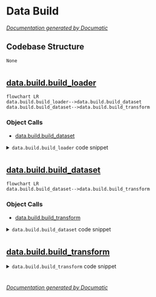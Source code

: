 # Data Build

[_Documentation generated by Documatic_](https://www.documatic.com)

<!---Documatic-section-Codebase Structure-start--->
## Codebase Structure

<!---Documatic-block-system_architecture-start--->
```mermaid
None
```
<!---Documatic-block-system_architecture-end--->

# #
<!---Documatic-section-Codebase Structure-end--->

<!---Documatic-section-data.build.build_loader-start--->
## [data.build.build_loader](3-data_build.md#data.build.build_loader)

<!---Documatic-section-build_loader-start--->
```mermaid
flowchart LR
data.build.build_loader-->data.build.build_dataset
data.build.build_dataset-->data.build.build_transform
```

### Object Calls

* [data.build.build_dataset](3-data_build.md#data.build.build_dataset)

<!---Documatic-block-data.build.build_loader-start--->
<details>
	<summary><code>data.build.build_loader</code> code snippet</summary>

```python
def build_loader(config):
    config.defrost()
    (dataset_train, config.MODEL.NUM_CLASSES) = build_dataset(is_train=True, config=config)
    config.freeze()
    print(f'local rank {config.LOCAL_RANK} / global rank {dist.get_rank()} successfully build train dataset')
    (dataset_val, _) = build_dataset(is_train=False, config=config)
    print(f'local rank {config.LOCAL_RANK} / global rank {dist.get_rank()} successfully build val dataset')
    num_tasks = dist.get_world_size()
    global_rank = dist.get_rank()
    if config.DATA.ZIP_MODE and config.DATA.CACHE_MODE == 'part':
        indices = np.arange(dist.get_rank(), len(dataset_train), dist.get_world_size())
        sampler_train = SubsetRandomSampler(indices)
    else:
        sampler_train = torch.utils.data.DistributedSampler(dataset_train, num_replicas=num_tasks, rank=global_rank, shuffle=True)
    if dataset_val is None:
        sampler_val = None
    else:
        indices = np.arange(dist.get_rank(), len(dataset_val), dist.get_world_size())
        sampler_val = SubsetRandomSampler(indices)
    data_loader_train = torch.utils.data.DataLoader(dataset_train, sampler=sampler_train, batch_size=config.DATA.BATCH_SIZE, num_workers=config.DATA.NUM_WORKERS, pin_memory=config.DATA.PIN_MEMORY, drop_last=True)
    if dataset_val is None:
        data_loader_val = None
    else:
        data_loader_val = torch.utils.data.DataLoader(dataset_val, sampler=sampler_val, batch_size=config.DATA.TEST_BATCH_SIZE, shuffle=False, num_workers=config.DATA.NUM_WORKERS, pin_memory=config.DATA.PIN_MEMORY, drop_last=False)
    mixup_fn = None
    mixup_active = config.AUG.MIXUP > 0 or config.AUG.CUTMIX > 0.0 or config.AUG.CUTMIX_MINMAX is not None
    if mixup_active:
        mixup_fn = Mixup(mixup_alpha=config.AUG.MIXUP, cutmix_alpha=config.AUG.CUTMIX, cutmix_minmax=config.AUG.CUTMIX_MINMAX, prob=config.AUG.MIXUP_PROB, switch_prob=config.AUG.MIXUP_SWITCH_PROB, mode=config.AUG.MIXUP_MODE, label_smoothing=config.MODEL.LABEL_SMOOTHING, num_classes=config.MODEL.NUM_CLASSES)
    return (dataset_train, dataset_val, data_loader_train, data_loader_val, mixup_fn)
```
</details>
<!---Documatic-block-data.build.build_loader-end--->
<!---Documatic-section-build_loader-end--->

# #
<!---Documatic-section-data.build.build_loader-end--->

<!---Documatic-section-data.build.build_dataset-start--->
## [data.build.build_dataset](3-data_build.md#data.build.build_dataset)

<!---Documatic-section-build_dataset-start--->
```mermaid
flowchart LR
data.build.build_dataset-->data.build.build_transform
```

### Object Calls

* [data.build.build_transform](3-data_build.md#data.build.build_transform)

<!---Documatic-block-data.build.build_dataset-start--->
<details>
	<summary><code>data.build.build_dataset</code> code snippet</summary>

```python
def build_dataset(is_train, config):
    if config.DATA.DATASET == 'imagenet':
        transform = build_transform(is_train, config)
        prefix = 'train' if is_train else 'val'
        if config.DATA.ZIP_MODE:
            ann_file = prefix + '_map.txt'
            prefix = prefix + '.zip@/'
            dataset = CachedImageFolder(config.DATA.DATA_PATH, ann_file, prefix, transform, cache_mode=config.DATA.CACHE_MODE if is_train else 'part')
        else:
            nori_root = os.path.join('/home/dingxiaohan/ndp/', 'imagenet.train.nori.list' if is_train else 'imagenet.val.nori.list')
            if os.path.exists(nori_root):
                from nori_dataset import ImageNetNoriDataset
                dataset = ImageNetNoriDataset(nori_root, transform=transform)
            else:
                import torchvision
                print('use raw ImageNet data')
                dataset = torchvision.datasets.ImageNet(root=config.DATA.DATA_PATH, split='train' if is_train else 'val', transform=transform)
        nb_classes = 1000
    elif config.DATA.DATASET == 'cf100':
        mean = [0.5070751592371323, 0.48654887331495095, 0.4409178433670343]
        std = [0.2673342858792401, 0.2564384629170883, 0.27615047132568404]
        if is_train:
            transform = transforms.Compose([transforms.RandomCrop(32, padding=4), transforms.RandomHorizontalFlip(), transforms.ToTensor(), transforms.Normalize(mean, std)])
            dataset = datasets.CIFAR100(root=config.DATA.DATA_PATH, train=True, download=True, transform=transform)
        else:
            transform = transforms.Compose([transforms.ToTensor(), transforms.Normalize(mean, std)])
            dataset = datasets.CIFAR100(root=config.DATA.DATA_PATH, train=False, download=True, transform=transform)
        nb_classes = 100
    else:
        raise NotImplementedError('We only support ImageNet and CIFAR-100 now.')
    return (dataset, nb_classes)
```
</details>
<!---Documatic-block-data.build.build_dataset-end--->
<!---Documatic-section-build_dataset-end--->

# #
<!---Documatic-section-data.build.build_dataset-end--->

<!---Documatic-section-data.build.build_transform-start--->
## [data.build.build_transform](3-data_build.md#data.build.build_transform)

<!---Documatic-section-build_transform-start--->
<!---Documatic-block-data.build.build_transform-start--->
<details>
	<summary><code>data.build.build_transform</code> code snippet</summary>

```python
def build_transform(is_train, config):
    resize_im = config.DATA.IMG_SIZE > 32
    if is_train:
        if config.AUG.PRESET is None:
            transform = create_transform(input_size=config.DATA.IMG_SIZE, is_training=True, color_jitter=config.AUG.COLOR_JITTER if config.AUG.COLOR_JITTER > 0 else None, auto_augment=config.AUG.AUTO_AUGMENT if config.AUG.AUTO_AUGMENT != 'none' else None, re_prob=config.AUG.REPROB, re_mode=config.AUG.REMODE, re_count=config.AUG.RECOUNT, interpolation=config.DATA.INTERPOLATION)
            print('=============================== original AUG! ', config.AUG.AUTO_AUGMENT)
            if not resize_im:
                transform.transforms[0] = transforms.RandomCrop(config.DATA.IMG_SIZE, padding=4)
        elif config.AUG.PRESET.strip() == 'raug15':
            from randaug import RandAugPolicy
            transform = transforms.Compose([transforms.RandomResizedCrop(config.DATA.IMG_SIZE), transforms.RandomHorizontalFlip(), RandAugPolicy(magnitude=15), transforms.ToTensor(), transforms.Normalize(IMAGENET_DEFAULT_MEAN, IMAGENET_DEFAULT_STD)])
            print('---------------------- RAND AUG 15 distortion!')
        elif config.AUG.PRESET.strip() == 'weak':
            transform = transforms.Compose([transforms.RandomResizedCrop(config.DATA.IMG_SIZE), transforms.RandomHorizontalFlip(), transforms.ToTensor(), transforms.Normalize(IMAGENET_DEFAULT_MEAN, IMAGENET_DEFAULT_STD)])
        elif config.AUG.PRESET.strip() == 'none':
            transform = transforms.Compose([transforms.Resize(config.DATA.IMG_SIZE, interpolation=_pil_interp(config.DATA.INTERPOLATION)), transforms.CenterCrop(config.DATA.IMG_SIZE), transforms.ToTensor(), transforms.Normalize(IMAGENET_DEFAULT_MEAN, IMAGENET_DEFAULT_STD)])
        else:
            raise ValueError('???' + config.AUG.PRESET)
        print(transform)
        return transform
    t = []
    if resize_im:
        if config.TEST.CROP:
            size = int(256 / 224 * config.DATA.TEST_SIZE)
            t.append(transforms.Resize(size, interpolation=_pil_interp(config.DATA.INTERPOLATION)))
            t.append(transforms.CenterCrop(config.DATA.TEST_SIZE))
        else:
            t.append(transforms.Resize(config.DATA.TEST_SIZE, interpolation=_pil_interp(config.DATA.INTERPOLATION)))
            t.append(transforms.CenterCrop(config.DATA.TEST_SIZE))
    t.append(transforms.ToTensor())
    t.append(transforms.Normalize(IMAGENET_DEFAULT_MEAN, IMAGENET_DEFAULT_STD))
    trans = transforms.Compose(t)
    return trans
```
</details>
<!---Documatic-block-data.build.build_transform-end--->
<!---Documatic-section-build_transform-end--->

# #
<!---Documatic-section-data.build.build_transform-end--->

[_Documentation generated by Documatic_](https://www.documatic.com)